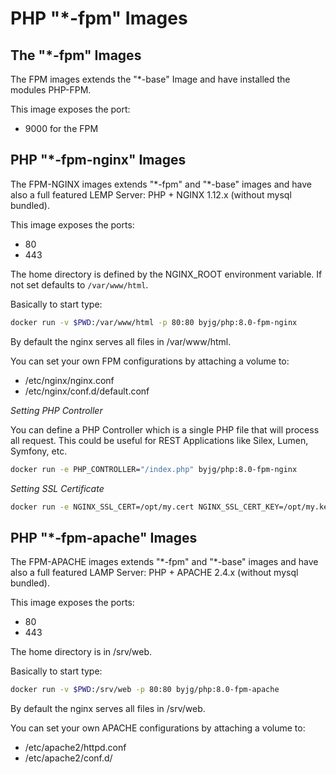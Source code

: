 # PHP "*-fpm" Images

## The "*-fpm" Images

The FPM images extends the "*-base" Image and have installed the modules PHP-FPM.

This image exposes the port:
- 9000 for the FPM

## PHP "*-fpm-nginx" Images

The FPM-NGINX images extends "\*-fpm" and "\*-base" images and have also
a full featured LEMP Server: PHP + NGINX 1.12.x (without mysql bundled).

This image exposes the ports:
- 80
- 443

The home directory is defined by the NGINX_ROOT environment variable. If not set defaults to  `/var/www/html`.

Basically to start type:

```bash
docker run -v $PWD:/var/www/html -p 80:80 byjg/php:8.0-fpm-nginx
```

By default the nginx serves all files in /var/www/html.

You can set your own FPM configurations by attaching a volume to:
- /etc/nginx/nginx.conf
- /etc/nginx/conf.d/default.conf


*Setting PHP Controller*

You can define a PHP Controller which is a single PHP file that will process all request. This could be useful for
REST Applications like Silex, Lumen, Symfony, etc.

```bash
docker run -e PHP_CONTROLLER="/index.php" byjg/php:8.0-fpm-nginx
```

*Setting SSL Certificate*


```bash
docker run -e NGINX_SSL_CERT=/opt/my.cert NGINX_SSL_CERT_KEY=/opt/my.key byjg/php:8.0-fpm-nginx
```

## PHP "*-fpm-apache" Images

The FPM-APACHE images extends "\*-fpm" and "\*-base" images and have also
a full featured LAMP Server: PHP + APACHE 2.4.x (without mysql bundled).

This image exposes the ports:
- 80
- 443

The home directory is in /srv/web.

Basically to start type:

```bash
docker run -v $PWD:/srv/web -p 80:80 byjg/php:8.0-fpm-apache
```

By default the nginx serves all files in /srv/web.

You can set your own APACHE configurations by attaching a volume to:
- /etc/apache2/httpd.conf
- /etc/apache2/conf.d/
